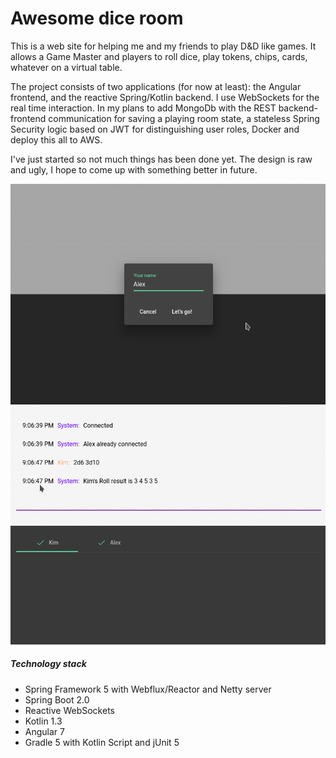 Awesome dice room
=============

This is a web site for helping me and my friends to play D&D like games. It allows a Game Master and players to roll dice, play tokens, chips, cards, whatever on a virtual table.

The project consists of two applications (for now at least): the Angular frontend, and the reactive Spring/Kotlin backend. I use WebSockets for the real time interaction. In my plans to add MongoDb with the REST backend-frontend communication for saving a playing room state, a stateless Spring Security logic based on JWT for distinguishing user roles, Docker and deploy this all to AWS.

I've just started so not much things has been done yet. The design is raw and ugly, I hope to come up with something better in future.

![dashboard](https://raw.githubusercontent.com/hiper2d/awesome-dice-room/master/doc/dashboard.png)
![room](https://raw.githubusercontent.com/hiper2d/awesome-dice-room/master/doc/room.png)

##### Technology stack
* Spring Framework 5 with Webflux/Reactor and Netty server
* Spring Boot 2.0
* Reactive WebSockets
* Kotlin 1.3
* Angular 7
* Gradle 5 with Kotlin Script and jUnit 5
